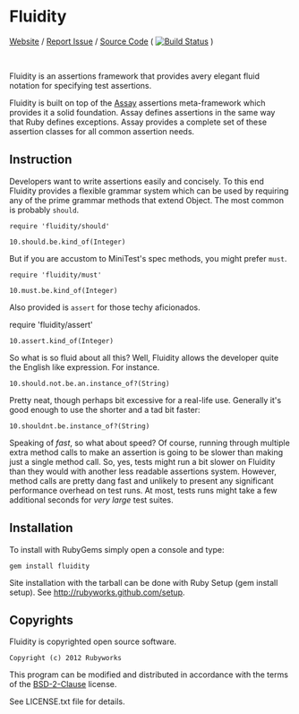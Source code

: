 # Fluidity

[Website](http://rubyworks.github.com/fluidity) /
[Report Issue](http://github.com/rubyworks/fluidity/issues) /
[Source Code](http://github.com/rubyworks/fluidity)
( [![Build Status](https://secure.travis-ci.org/rubyworks/fluidity.png)](http://travis-ci.org/rubyworks/fluidity) )

<br/>

Fluidity is an assertions framework that provides avery  elegant fluid
notation for specifying test assertions. 

Fluidity is built on top of the [Assay](http://rubyworks.github.com/assay)
assertions meta-framework which provides it a solid foundation. Assay defines
assertions in the same way that Ruby defines exceptions. Assay provides
a complete set of these assertion classes for all common assertion needs.


## Instruction

Developers want to write assertions easily and concisely. To this end Fluidity
provides a flexible grammar system which can be used by requiring any of the
prime grammar methods that extend Object. The most common is probably `should`.

    require 'fluidity/should'

    10.should.be.kind_of(Integer)

But if you are accustom to MiniTest's spec methods, you might prefer `must`.

    require 'fluidity/must'

    10.must.be.kind_of(Integer)

Also provided is `assert` for those techy aficionados.

  require 'fluidity/assert'

    10.assert.kind_of(Integer)

So what is so fluid about all this? Well, Fluidity allows the developer quite
the English like expression. For instance.

    10.should.not.be.an.instance_of?(String)

Pretty neat, though perhaps bit excessive for a real-life use. Generally
it's good enough to use the shorter and a tad bit faster:
 
    10.shouldnt.be.instance_of?(String)

Speaking of _fast_, so what about speed? Of course, running through multiple
extra method calls to make an assertion is going to be slower than making just
a single method call. So, yes, tests might run a bit slower on Fluidity than
they would with another less readable assertions system. However, method calls
are pretty dang fast and unlikely to present any significant performance 
overhead on test runs. At most, tests runs might take a few additional seconds
for _very_ _large_ test suites.


## Installation

To install with RubyGems simply open a console and type:

    gem install fluidity

Site installation with the tarball can be done with Ruby Setup
(gem install setup). See http://rubyworks.github.com/setup.


## Copyrights

Fluidity is copyrighted open source software.

    Copyright (c) 2012 Rubyworks

This program can be modified and distributed in accordance with
the terms of the [BSD-2-Clause](http://spdx.org/licenses/BSD-2-Clause) license.

See LICENSE.txt file for details.
